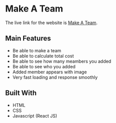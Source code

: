 # Make A Team

The live link for the website is [Make A Team](https://relaxed-hamilton-a4a9be.netlify.app/).

## Main Features
- Be able to make a team 
- Be able to calculate total cost
- Be able to see how many meambers you added
- Be able to see who you added
- Added member appears with image
- Very fast loading and response smoothly

## Built With
- HTML
- CSS
- Javascript (React JS)

